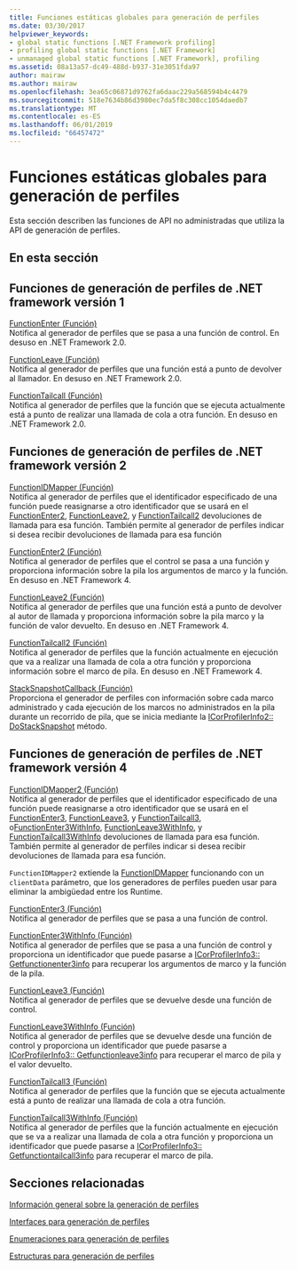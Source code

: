 ```yaml
---
title: Funciones estáticas globales para generación de perfiles
ms.date: 03/30/2017
helpviewer_keywords:
- global static functions [.NET Framework profiling]
- profiling global static functions [.NET Framework]
- unmanaged global static functions [.NET Framework], profiling
ms.assetid: 08a13a57-dc49-488d-b937-31e3051fda97
author: mairaw
ms.author: mairaw
ms.openlocfilehash: 3ea65c06871d9762fa6daac229a568594b4c4479
ms.sourcegitcommit: 518e7634b86d3980ec7da5f8c308cc1054daedb7
ms.translationtype: MT
ms.contentlocale: es-ES
ms.lasthandoff: 06/01/2019
ms.locfileid: "66457472"
---
```

# <a name="profiling-global-static-functions"></a>Funciones estáticas globales para generación de perfiles
Esta sección describen las funciones de API no administradas que utiliza la API de generación de perfiles.  
  
## <a name="in-this-section"></a>En esta sección  
  
## <a name="net-framework-version-1-profiling-functions"></a>Funciones de generación de perfiles de .NET framework versión 1  
 [FunctionEnter (Función)](../../../../docs/framework/unmanaged-api/profiling/functionenter-function.md)  
 Notifica al generador de perfiles que se pasa a una función de control. En desuso en .NET Framework 2.0.  
  
 [FunctionLeave (Función)](../../../../docs/framework/unmanaged-api/profiling/functionleave-function.md)  
 Notifica al generador de perfiles que una función está a punto de devolver al llamador. En desuso en .NET Framework 2.0.  
  
 [FunctionTailcall (Función)](../../../../docs/framework/unmanaged-api/profiling/functiontailcall-function.md)  
 Notifica al generador de perfiles que la función que se ejecuta actualmente está a punto de realizar una llamada de cola a otra función. En desuso en .NET Framework 2.0.  
  
## <a name="net-framework-version-2-profiling-functions"></a>Funciones de generación de perfiles de .NET framework versión 2  
 [FunctionIDMapper (Función)](../../../../docs/framework/unmanaged-api/profiling/functionidmapper-function.md)  
 Notifica al generador de perfiles que el identificador especificado de una función puede reasignarse a otro identificador que se usará en el [FunctionEnter2](../../../../docs/framework/unmanaged-api/profiling/functionenter2-function.md), [FunctionLeave2](../../../../docs/framework/unmanaged-api/profiling/functionleave2-function.md), y [FunctionTailcall2](../../../../docs/framework/unmanaged-api/profiling/functiontailcall2-function.md) devoluciones de llamada para esa función. También permite al generador de perfiles indicar si desea recibir devoluciones de llamada para esa función  
  
 [FunctionEnter2 (Función)](../../../../docs/framework/unmanaged-api/profiling/functionenter2-function.md)  
 Notifica al generador de perfiles que el control se pasa a una función y proporciona información sobre la pila los argumentos de marco y la función. En desuso en .NET Framework 4.  
  
 [FunctionLeave2 (Función)](../../../../docs/framework/unmanaged-api/profiling/functionleave2-function.md)  
 Notifica al generador de perfiles que una función está a punto de devolver al autor de llamada y proporciona información sobre la pila marco y la función de valor devuelto. En desuso en .NET Framework 4.  
  
 [FunctionTailcall2 (Función)](../../../../docs/framework/unmanaged-api/profiling/functiontailcall2-function.md)  
 Notifica al generador de perfiles que la función actualmente en ejecución que va a realizar una llamada de cola a otra función y proporciona información sobre el marco de pila. En desuso en .NET Framework 4.  
  
 [StackSnapshotCallback (Función)](../../../../docs/framework/unmanaged-api/profiling/stacksnapshotcallback-function.md)  
 Proporciona el generador de perfiles con información sobre cada marco administrado y cada ejecución de los marcos no administrados en la pila durante un recorrido de pila, que se inicia mediante la [ICorProfilerInfo2:: DoStackSnapshot](../../../../docs/framework/unmanaged-api/profiling/icorprofilerinfo2-dostacksnapshot-method.md) método.  
  
## <a name="net-framework-version-4-profiling-functions"></a>Funciones de generación de perfiles de .NET framework versión 4  
 [FunctionIDMapper2 (Función)](../../../../docs/framework/unmanaged-api/profiling/functionidmapper2-function.md)  
 Notifica al generador de perfiles que el identificador especificado de una función puede reasignarse a otro identificador que se usará en el [FunctionEnter3](../../../../docs/framework/unmanaged-api/profiling/functionenter3-function.md), [FunctionLeave3](../../../../docs/framework/unmanaged-api/profiling/functionleave3-function.md), y [FunctionTailcall3](../../../../docs/framework/unmanaged-api/profiling/functiontailcall3-function.md), o[FunctionEnter3WithInfo](../../../../docs/framework/unmanaged-api/profiling/functionenter3withinfo-function.md), [FunctionLeave3WithInfo](../../../../docs/framework/unmanaged-api/profiling/functionleave3withinfo-function.md), y [FunctionTailcall3WithInfo](../../../../docs/framework/unmanaged-api/profiling/functiontailcall3withinfo-function.md) devoluciones de llamada para esa función. También permite al generador de perfiles indicar si desea recibir devoluciones de llamada para esa función.  
  
 `FunctionIDMapper2` extiende la [FunctionIDMapper](../../../../docs/framework/unmanaged-api/profiling/functionidmapper-function.md) funcionando con un `clientData` parámetro, que los generadores de perfiles pueden usar para eliminar la ambigüedad entre los Runtime.  
  
 [FunctionEnter3 (Función)](../../../../docs/framework/unmanaged-api/profiling/functionenter3-function.md)  
 Notifica al generador de perfiles que se pasa a una función de control.  
  
 [FunctionEnter3WithInfo (Función)](../../../../docs/framework/unmanaged-api/profiling/functionenter3withinfo-function.md)  
 Notifica al generador de perfiles que se pasa a una función de control y proporciona un identificador que puede pasarse a [ICorProfilerInfo3:: Getfunctionenter3info](../../../../docs/framework/unmanaged-api/profiling/icorprofilerinfo3-getfunctionenter3info-method.md) para recuperar los argumentos de marco y la función de la pila.  
  
 [FunctionLeave3 (Función)](../../../../docs/framework/unmanaged-api/profiling/functionleave3-function.md)  
 Notifica al generador de perfiles que se devuelve desde una función de control.  
  
 [FunctionLeave3WithInfo (Función)](../../../../docs/framework/unmanaged-api/profiling/functionleave3withinfo-function.md)  
 Notifica al generador de perfiles que se devuelve desde una función de control y proporciona un identificador que puede pasarse a [ICorProfilerInfo3:: Getfunctionleave3info](../../../../docs/framework/unmanaged-api/profiling/icorprofilerinfo3-getfunctionleave3info-method.md) para recuperar el marco de pila y el valor devuelto.  
  
 [FunctionTailcall3 (Función)](../../../../docs/framework/unmanaged-api/profiling/functiontailcall3-function.md)  
 Notifica al generador de perfiles que la función que se ejecuta actualmente está a punto de realizar una llamada de cola a otra función.  
  
 [FunctionTailcall3WithInfo (Función)](../../../../docs/framework/unmanaged-api/profiling/functiontailcall3withinfo-function.md)  
 Notifica al generador de perfiles que la función actualmente en ejecución que se va a realizar una llamada de cola a otra función y proporciona un identificador que puede pasarse a [ICorProfilerInfo3:: Getfunctiontailcall3info](../../../../docs/framework/unmanaged-api/profiling/icorprofilerinfo3-getfunctiontailcall3info-method.md) para recuperar el marco de pila.  
  
## <a name="related-sections"></a>Secciones relacionadas  
 [Información general sobre la generación de perfiles](../../../../docs/framework/unmanaged-api/profiling/profiling-overview.md)  
  
 [Interfaces para generación de perfiles](../../../../docs/framework/unmanaged-api/profiling/profiling-interfaces.md)  
  
 [Enumeraciones para generación de perfiles](../../../../docs/framework/unmanaged-api/profiling/profiling-enumerations.md)  
  
 [Estructuras para generación de perfiles](../../../../docs/framework/unmanaged-api/profiling/profiling-structures.md)
